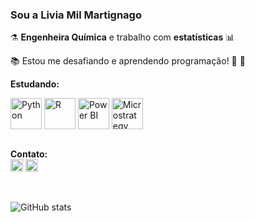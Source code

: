 ### Sou a Livia Mil Martignago


:alembic: **Engenheira Química** e trabalho com **estatísticas** :bar_chart:

:books: Estou me desafiando e aprendendo programação! :open_book: :seedling:


**Estudando:**


<div style="display: inline_block">
  <img align="center" alt="Python" height="50" width="50" src="https://cdn.jsdelivr.net/gh/devicons/devicon/icons/python/python-original-wordmark.svg">
  <img align="center" alt="R" height="50" width="50" src="https://cdn.jsdelivr.net/gh/devicons/devicon/icons/r/r-original.svg">
  <img align="center" alt="Power BI" height="50" width="50" src="https://powerbi.microsoft.com/pictures/application-logos/svg/powerbi.svg">
  <img align="center" alt="Microstrategy" height="50" width="50" src="https://community.microstrategy.com/resource/1540990742000/MSTR_IntelEnterprise">
</div><br>

**Contato:**  
<a href="https://www.linkedin.com/in/livia-mil/"><img src='https://img.shields.io/badge/LinkedIn-0077B5?style=for-the-badge&logo=linkedin&logoColor=white' alt='linkedin' height='20'></a>
<a href="mailto:livia.mil.m@gmail.com"><img src='https://img.shields.io/badge/Gmail-D14836?style=for-the-badge&logo=gmail&logoColor=white' alt='mail' height='20'></a>

<br/>

![GitHub stats](https://github-readme-stats.vercel.app/api?username=LMilM&show_icons=true&theme=calm&include_all_commits=true&count_private=true)
 

  
  
